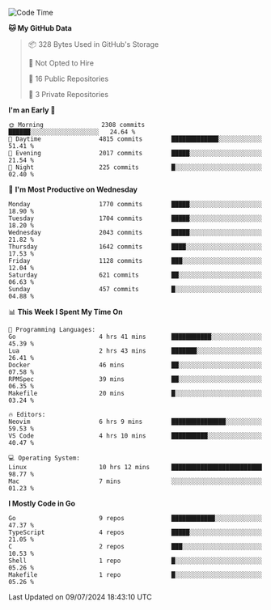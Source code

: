 <!--START_SECTION:waka-->
![Code Time](http://img.shields.io/badge/Code%20Time-755%20hrs%2048%20mins-blue)

**🐱 My GitHub Data** 

> 📦 328 Bytes Used in GitHub's Storage 
 > 
> 🚫 Not Opted to Hire
 > 
> 📜 16 Public Repositories 
 > 
> 🔑 3 Private Repositories 
 > 
**I'm an Early 🐤** 

```text
🌞 Morning                2308 commits        ██████░░░░░░░░░░░░░░░░░░░   24.64 % 
🌆 Daytime                4815 commits        █████████████░░░░░░░░░░░░   51.41 % 
🌃 Evening                2017 commits        █████░░░░░░░░░░░░░░░░░░░░   21.54 % 
🌙 Night                  225 commits         █░░░░░░░░░░░░░░░░░░░░░░░░   02.40 % 
```
📅 **I'm Most Productive on Wednesday** 

```text
Monday                   1770 commits        █████░░░░░░░░░░░░░░░░░░░░   18.90 % 
Tuesday                  1704 commits        █████░░░░░░░░░░░░░░░░░░░░   18.20 % 
Wednesday                2043 commits        █████░░░░░░░░░░░░░░░░░░░░   21.82 % 
Thursday                 1642 commits        ████░░░░░░░░░░░░░░░░░░░░░   17.53 % 
Friday                   1128 commits        ███░░░░░░░░░░░░░░░░░░░░░░   12.04 % 
Saturday                 621 commits         ██░░░░░░░░░░░░░░░░░░░░░░░   06.63 % 
Sunday                   457 commits         █░░░░░░░░░░░░░░░░░░░░░░░░   04.88 % 
```


📊 **This Week I Spent My Time On** 

```text
💬 Programming Languages: 
Go                       4 hrs 41 mins       ███████████░░░░░░░░░░░░░░   45.39 % 
Lua                      2 hrs 43 mins       ███████░░░░░░░░░░░░░░░░░░   26.41 % 
Docker                   46 mins             ██░░░░░░░░░░░░░░░░░░░░░░░   07.58 % 
RPMSpec                  39 mins             ██░░░░░░░░░░░░░░░░░░░░░░░   06.35 % 
Makefile                 20 mins             █░░░░░░░░░░░░░░░░░░░░░░░░   03.24 % 

🔥 Editors: 
Neovim                   6 hrs 9 mins        ███████████████░░░░░░░░░░   59.53 % 
VS Code                  4 hrs 10 mins       ██████████░░░░░░░░░░░░░░░   40.47 % 

💻 Operating System: 
Linux                    10 hrs 12 mins      █████████████████████████   98.77 % 
Mac                      7 mins              ░░░░░░░░░░░░░░░░░░░░░░░░░   01.23 % 
```

**I Mostly Code in Go** 

```text
Go                       9 repos             ████████████░░░░░░░░░░░░░   47.37 % 
TypeScript               4 repos             █████░░░░░░░░░░░░░░░░░░░░   21.05 % 
C                        2 repos             ███░░░░░░░░░░░░░░░░░░░░░░   10.53 % 
Shell                    1 repo              █░░░░░░░░░░░░░░░░░░░░░░░░   05.26 % 
Makefile                 1 repo              █░░░░░░░░░░░░░░░░░░░░░░░░   05.26 % 
```




 Last Updated on 09/07/2024 18:43:10 UTC
<!--END_SECTION:waka-->
